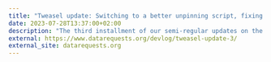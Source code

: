 ```yaml
---
title: "Tweasel update: Switching to a better unpinning script, fixing bugs and writing docs"
date: 2023-07-28T13:37:00+02:00
description: "The third installment of our semi-regular updates on the development of the tweasel project. This time, we have switched to a different certificate pinning bypass script and fixed various bugs on different platforms and devices. We have also continued working on our documentation and outreach, and collected new traffic data for our TrackHAR adapters."
external: https://www.datarequests.org/devlog/tweasel-update-3/
external_site: datarequests.org
---
```

